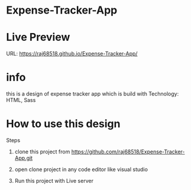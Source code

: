 # Expense-Tracker-App

# Live Preview

URL: https://raj68518.github.io/Expense-Tracker-App/

# info
this is a design of expense tracker app which is build with Technology: HTML, Sass


# How to use this design

Steps

1) clone this project from https://github.com/raj68518/Expense-Tracker-App.git

2) open clone project in any code editor like visual studio

3) Run this project with Live server
